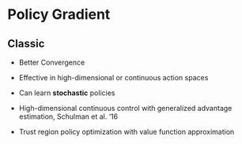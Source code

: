 # Policy Gradient

## Classic
- Better Convergence
- Effective in high-dimensional or continuous action spaces
- Can learn **stochastic** policies

- High-dimensional continuous control with generalized advantage estimation, Schulman et al. ‘16
- Trust region policy optimization with value function approximation